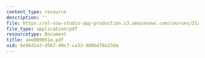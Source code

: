 ```yaml
---
content_type: resource
description: ''
file: https://ol-ocw-studio-app-production.s3.amazonaws.com/courses/21a-453-anthropology-of-the-middle-east-spring-2004/6e96d1a3d567d0c7ca33980b478e23da_aoe000051a.pdf
file_type: application/pdf
resourcetype: Document
title: aoe000051a.pdf
uid: 6e96d1a3-d567-d0c7-ca33-980b478e23da
---
```

